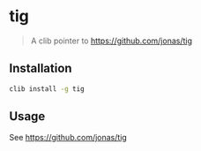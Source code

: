 tig
===

> A clib pointer to https://github.com/jonas/tig

## Installation

```sh
clib install -g tig
```

## Usage

See https://github.com/jonas/tig

